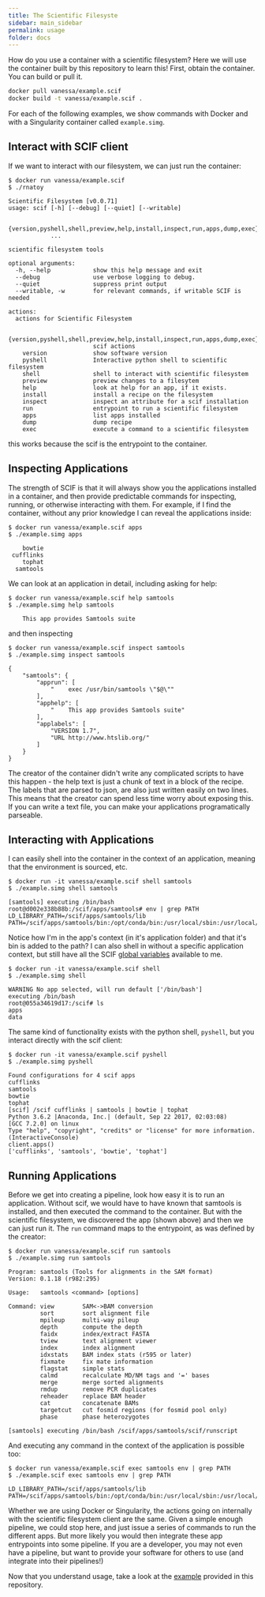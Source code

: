 ```yaml
---
title: The Scientific Filesyste
sidebar: main_sidebar
permalink: usage
folder: docs
---
```


How do you use a container with a scientific filesystem? Here we will use the container built by this repository to learn this! First, obtain the container. You can build
or pull it.

```bash
docker pull vanessa/example.scif
docker build -t vanessa/example.scif .
```

For each of the following examples, we show commands with Docker and with a Singularity container called `example.simg`. 

## Interact with SCIF client
If we want to interact with our filesystem, we can just run the container:

```
$ docker run vanessa/example.scif
$ ./rnatoy
```
```
Scientific Filesystem [v0.0.71]
usage: scif [-h] [--debug] [--quiet] [--writable]
            
            {version,pyshell,shell,preview,help,install,inspect,run,apps,dump,exec}
            ...

scientific filesystem tools

optional arguments:
  -h, --help            show this help message and exit
  --debug               use verbose logging to debug.
  --quiet               suppress print output
  --writable, -w        for relevant commands, if writable SCIF is needed

actions:
  actions for Scientific Filesystem

  {version,pyshell,shell,preview,help,install,inspect,run,apps,dump,exec}
                        scif actions
    version             show software version
    pyshell             Interactive python shell to scientific filesystem
    shell               shell to interact with scientific filesystem
    preview             preview changes to a filesytem
    help                look at help for an app, if it exists.
    install             install a recipe on the filesystem
    inspect             inspect an attribute for a scif installation
    run                 entrypoint to run a scientific filesystem
    apps                list apps installed
    dump                dump recipe
    exec                execute a command to a scientific filesystem
```

this works because the scif is the entrypoint to the container.

## Inspecting Applications
The strength of SCIF is that it will always show you the applications installed in a container, and then provide predictable commands for inspecting, running, or otherwise interacting with them. For example, if I find the container, without any prior knowledge I can reveal the applications inside:

```
$ docker run vanessa/example.scif apps
$ ./example.simg apps
```
```
    bowtie
 cufflinks
    tophat
  samtools
```

We can look at an application in detail, including asking for help:

```
$ docker run vanessa/example.scif help samtools
$ ./example.simg help samtools
```
```
    This app provides Samtools suite
```

and then inspecting

```
$ docker run vanessa/example.scif inspect samtools
$ ./example.simg inspect samtools
```
```
{
    "samtools": {
        "apprun": [
            "    exec /usr/bin/samtools \"$@\""
        ],
        "apphelp": [
            "    This app provides Samtools suite"
        ],
        "applabels": [
            "VERSION 1.7",
            "URL http://www.htslib.org/"
        ]
    }
}
```

The creator of the container didn't write any complicated scripts to have this happen - the help text is just a chunk of text in a block of the recipe. The labels that are parsed to json, are also just written easily on two lines. This means that the creator can spend less time worry about exposing this. If you can write a text file, you can make your applications programatically parseable.


## Interacting with Applications
I can easily shell into the container in the context of an application, meaning that the
environment is sourced, etc. 

```
$ docker run -it vanessa/example.scif shell samtools
$ ./example.simg shell samtools
```
```
[samtools] executing /bin/bash 
root@d002e338b88b:/scif/apps/samtools# env | grep PATH
LD_LIBRARY_PATH=/scif/apps/samtools/lib
PATH=/scif/apps/samtools/bin:/opt/conda/bin:/usr/local/sbin:/usr/local/bin:/usr/sbin:/usr/bin:/sbin:/bin
```

Notice how I'm in the app's context (in it's application folder) and that it's bin is added to the path? I can also shell in without a specific application context, but still have all the SCIF [global variables](https://sci-f.github.io/spec-v1#environment-namespace) available to me.

```
$ docker run -it vanessa/example.scif shell
$ ./example.simg shell
```
```
WARNING No app selected, will run default ['/bin/bash']
executing /bin/bash 
root@055a34619d17:/scif# ls
apps
data
```

The same kind of functionality exists with the python shell, `pyshell`, but you interact directly with the scif client:

```
$ docker run -it vanessa/example.scif pyshell
$ ./example.simg pyshell
```
```
Found configurations for 4 scif apps
cufflinks
samtools
bowtie
tophat
[scif] /scif cufflinks | samtools | bowtie | tophat
Python 3.6.2 |Anaconda, Inc.| (default, Sep 22 2017, 02:03:08) 
[GCC 7.2.0] on linux
Type "help", "copyright", "credits" or "license" for more information.
(InteractiveConsole)
client.apps()
['cufflinks', 'samtools', 'bowtie', 'tophat']
```

## Running Applications

Before we get into creating a pipeline, look how easy it is to run an application. Without scif, we would have to have known that samtools is installed, and then executed the command to the container. But with the scientific filesystem, we discovered the app (shown above) and then we can just run it. The `run` command maps to the entrypoint, as was defined by the creator:

```
$ docker run vanessa/example.scif run samtools
$ ./example.simg run samtools
```
```
Program: samtools (Tools for alignments in the SAM format)
Version: 0.1.18 (r982:295)

Usage:   samtools <command> [options]

Command: view        SAM<->BAM conversion
         sort        sort alignment file
         mpileup     multi-way pileup
         depth       compute the depth
         faidx       index/extract FASTA
         tview       text alignment viewer
         index       index alignment
         idxstats    BAM index stats (r595 or later)
         fixmate     fix mate information
         flagstat    simple stats
         calmd       recalculate MD/NM tags and '=' bases
         merge       merge sorted alignments
         rmdup       remove PCR duplicates
         reheader    replace BAM header
         cat         concatenate BAMs
         targetcut   cut fosmid regions (for fosmid pool only)
         phase       phase heterozygotes

[samtools] executing /bin/bash /scif/apps/samtools/scif/runscript
```

And executing any command in the context of the application is possible too:

```
$ docker run vanessa/example.scif exec samtools env | grep PATH
$ ./example.scif exec samtools env | grep PATH
```
```
LD_LIBRARY_PATH=/scif/apps/samtools/lib
PATH=/scif/apps/samtools/bin:/opt/conda/bin:/usr/local/sbin:/usr/local/bin:/usr/sbin:/usr/bin:/sbin:/bin
```

Whether we are using Docker or Singularity, the actions going on internally with the scientific filesystem client are the same. Given a simple enough pipeline, we could stop here, and just issue a series of commands to run the different apps. But more likely you would then integrate these app entrypoints into some pipeline. If you are a developer, you may not even have a pipeline, but want to provide your software for others to use (and integrate into their pipelines!)

Now that you understand usage, take a look at the [example](example) provided in this repository.
